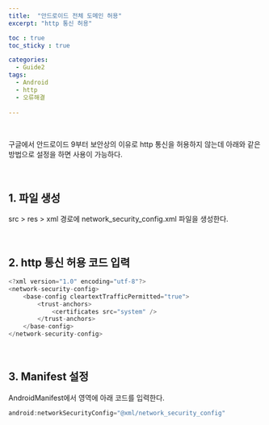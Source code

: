 ```yaml
---
title:  "안드로이드 전체 도메인 허용"
excerpt: "http 통신 허용"

toc : true
toc_sticky : true

categories:
  - Guide2
tags: 
  - Android
  - http
  - 오류해결
  
---
```


<br/>

구글에서 안드로이드 9부터 보안상의 이유로 http 통신을 허용하지 않는데 아래와 같은 방법으로 설정을 하면 사용이 가능하다.

<br/>

## 1. 파일 생성

src > res > xml 경로에 network_security_config.xml 파일을 생성한다.

<br/>


## 2. http 통신 허용 코드 입력

```java
<?xml version="1.0" encoding="utf-8"?>
<network-security-config>
	<base-config cleartextTrafficPermitted="true">
		<trust-anchors>
			<certificates src="system" />
		</trust-anchors>
	</base-config>
</network-security-config>
```

<br/>


## 3. Manifest 설정

AndroidManifest에서 <application></application> 영역에 아래 코드를 입력한다.

```java
android:networkSecurityConfig="@xml/network_security_config"
```